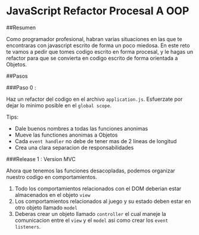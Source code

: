 # JavaScript Refactor Procesal A OOP

##Resumen

Como programador profesional, habran varias situaciones en las que te encontraras con javascript escrito de forma un poco miedosa. En este reto te vamos a pedir que tomes codigo escrito en forma procesal, y le hagas un refactor para que se convierta en codigo escrito de forma orientada a Objetos.

##Pasos

###Paso 0 :

Haz un refactor del codigo en el archivo `application.js`. Esfuerzate por dejar lo minimo posible en el `global scope`.

Tips:

- Dale buenos nombres a todas las funciones anonimas
- Mueve las functiones anonimas a Objetos
- Cada `event handler` no debe de tener mas de 2 lineas de longitud
- Crea una clara separacion de responsabilidades

###Release 1 : Version MVC

Ahora que tenemos las funciones desacopladas, podemos organizar nuestro codigo en comportamientos.

1. Todo los comportamientos relacionados con el DOM deberian estar almacenados en el objeto `view`
2. Los comportamientos relacionados al juego y su estado deben estar en otro objeto llamado `model`
3. Deberas crear un objeto llamado `controller` el cual maneje la comunicacion entre el `view` y el `model` asi como crear los `event listeners`.
